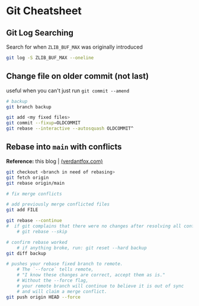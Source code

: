 # Git Cheatsheet

## Git Log Searching

Search for when `ZLIB_BUF_MAX` was originally introduced

```bash
git log -S ZLIB_BUF_MAX --oneline
```

## Change file on older commit (not last)

useful when you can't just run `git commit --amend`

```bash
# backup
git branch backup

git add <my fixed files>
git commit --fixup=OLDCOMMIT
git rebase --interactive --autosquash OLDCOMMIT^
```

## Rebase into `main` with conflicts

**Reference:** this blog | [(verdantfox.com)](https://verdantfox.com/blog/how-to-git-rebase-mainmaster-onto-your-feature-branch-even-with-merge-conflicts)

```bash
git checkout <branch in need of rebasing>
git fetch origin
git rebase origin/main

# fix merge conflicts

# add previously merge conflicted files
git add FILE

git rebase --continue
#  if git complains that there were no changes after resolving all conflicts, run:
    # git rebase --skip

# confirm rebase worked
    # if anything broke, run: git reset --hard backup
git diff backup

# pushes your rebase fixed branch to remote.
    # The `--force` tells remote,
    # "I know these changes are correct, accept them as is."
    # Without the --force flag,
    # your remote branch will continue to believe it is out of sync
    # and will claim a merge conflict.
git push origin HEAD --force
```
